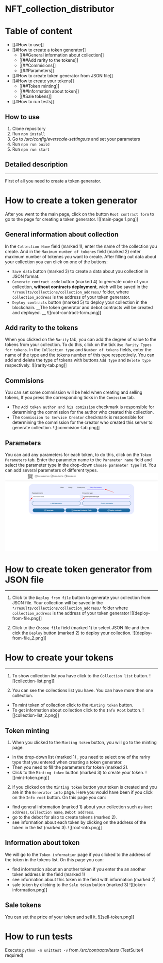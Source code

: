 #  NFT_collection_distributor

# Table of content
- [[#How to use]]
- [[#How to create a token generator]]
	- [[##General information about collection]]
	- [[##Add rarity to the tokens]]
	- [[##Commisions]]
	- [[##Parameters]]
- [[#How to create token generator from JSON file]]
- [[#How to create your tokens]]
	- [[##Token minting]]
	- [[##Information about token]]
	- [[#Sale tokens]]
- [[#How to run tests]]

## How to use
1. Clone repository
2. Run `npm install`
3. Go to */src/config/everscale-settings.ts* and set your parameters
4. Run `npm run build`
5. Run `npm run start`

## Detailed description
---
First of all you need to create a token generator.
# How to create a token generator

After you went to the main page, click on the button `Root contract form` to go to the page for creating a token generator.
![[main-page 1.png]]
## General information about collection
In the `Collection Name` field (marked 1), enter the name of the collection you create. And in the `Maximum number of tokenes` field (marked 2) enter  maximum number of tokenes you want to create.
After filling out data about your collection you  can click on one of the buttons: 
 - `Save data` button (marked 3) to create a data about you collection in JSON format.
 - `Generate contract code` button (marked 4) to generate code of your collection, __without contracts deployment__,  wich will be saved in the `*/results/collections/collection_address/` folder, where `collection_address` is the address of your token generator.
 - `Deploy contracts` button (marked 5) to deploy your collection in the blockchain. __The token generator and debot contracts will be created and deployed. __
![[root-contract-form.png]]
## Add rarity to the tokens
When you clicked on the `Rarity` tab, you can add the degree of value to the tokens from your collection.  To do this, click on the tick `Use Rarity Types for tokens`. 
In the `Collection type` and  `Number of tokens` fields, enter the name of the type and the tokens number of this type respectively.
You can add and delete the type of tokens with buttons `Add type` and `Delete type` respectively.
 ![[rarity-tab.png]]
## Commisions
You can set some commission will be held when creating and selling tokens, If you press the corresponding ticks in the `Comission` tab. 
- The `Add token author and his comission` checkmark is responsible for determining the commission for the author who created this collection.
- The `Commission to Service Creator` checkmark is responsible for determining the commission for the creator who created this server to generate collection.
![[commision-tab.png]]
## Parameters
You can add any parameters for each token, to do this, click on the `Token Parameters` tab.
Enter the parameter name to the `Parameter name` field and select the parameter type in the drop-down `Choose parameter type` list. You can add several parameters of different types.
![token-params-img](./public/readme-photos/token-params.png)


# How to create token generator from JSON file
---
1) Click to the `Deploy from file` button to generate your collection from JSON file. Your collection will be saved in the `*/results/collections/collection_address/` folder where `collection_address` is the address of your token generator
![[deploy-from-file.png]]

2) Click to the `Choose file` field (marked 1) to select JSON file and then cick the `Deploy` button (marked 2) to deploy your collection.
![[deploy-from-file_2.png]]

# How to create your tokens
---
1) To show collection list you have click to the `Collection list` button.
![[collection-list.png]]

2) You can see the collections list you have. You can have more then one collection. 
- To mint token of collection click to the `Minting token` button.
- To get information about collection click to the `Info Root` button.
![[collection-list_2.png]]

## Token minting
1) When you clicked to the `Minting token` button, you will go to the minting page.
- In the drop-down list (marked 1) , you need to select one of the rariry type that you entered when creating a token generator.
- Then you need to fill the parameters for token (marked 2).
- Click to the `Minting token` button (marked 3) to create your token.
![[mint-token.png]]

2) if you clicked on the  `Minting token` button your token is created and you are in the `Generator info` page. Here you would have been if you click on the `Info root` button. On this page you can: 
- find general information (marked 1) about your collection such as `Root address`, `Collection name`, `Debot address`.
- go to the debot for also to create tokens (marked 2).
- see information about each token by clicking on the address of the token in the list (marked 3).
![[root-info.png]]

## Information about token
We will go to the `Token information` page if you clicked to the address of the token in the tokens list. On this page you can:
- find information about an another token if you enter the an another token address in the field (marked 1)  
- see information about this token in the field with information (marked 2) 
- sale token by clicking to the `Sale token` button (marked 3)
![[token-information.png]]

## Sale tokens
You can set the price of your token and sell it. 
![[sell-token.png]]

# How to run tests
Execute `python -m unittest -v` from */src/contracts/tests* (TestSuite4 required)